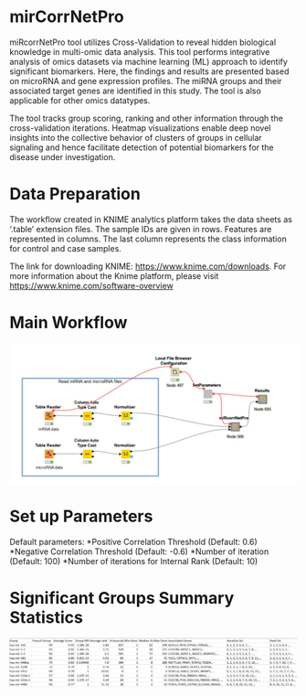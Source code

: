 # mirCorrNetPro

miRcorrNetPro tool utilizes Cross-Validation to reveal hidden biological knowledge in multi-omic data analysis. This tool performs integrative analysis of omics datasets  via machine learning (ML) approach to identify significant biomarkers. Here, the findings and results are presented based on microRNA and gene expression profiles. The miRNA groups and their associated target genes are identified in this study. The tool is also applicable for other omics datatypes. 

The tool tracks group scoring, ranking and other information through the cross-validation iterations.
Heatmap visualizations enable deep novel insights into the collective behavior of clusters of groups in cellular signaling and hence facilitate detection of potential biomarkers for the disease under investigation.

# Data Preparation

The workflow created in KNIME analytics platform takes the data sheets as ‘.table’ extension files. 
The sample IDs are given in rows. Features are represented in columns. The last column represents the class information for control and case samples.

The link for downloading KNIME: https://www.knime.com/downloads. For more information about the Knime platform, please visit https://www.knime.com/software-overview

# Main Workflow

 ![alt text](https://github.com/Miray-Unlu/mirCorrNetPro/blob/main/Images/main_workflow.PNG?raw=true)

 
# Set up Parameters

Default parameters:
*Positive Correlation Threshold (Default: 0.6) 
*Negative Correlation Threshold (Default: -0.6) 
*Number of iteration (Default: 100) 
*Number of iterations for Internal Rank (Default: 10)

# Significant Groups Summary Statistics

![alt text](https://github.com/Miray-Unlu/mirCorrNetPro/blob/main/Images/significant_groups.PNG?raw=true)
 
